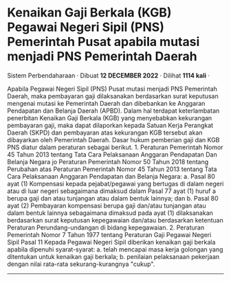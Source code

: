 Kenaikan Gaji Berkala (KGB) Pegawai Negeri Sipil (PNS) Pemerintah Pusat apabila mutasi menjadi PNS Pemerintah Daerah
====================================================================================================================

Sistem Perbendaharaan · Dibuat **12 DECEMBER 2022** · Dilihat **1114 kali** ·

Apabila Pegawai Negeri Sipil (PNS) Pusat mutasi menjadi PNS Pemerintah Daerah, maka pembayaran gaji dilaksanakan berdasarkan surat keputusan mengenai mutasi ke Pemerintah Daerah dan dibebankan ke Anggaran Pendapatan dan Belanja Daerah (APBD). Dalam hal terdapat keterlambatan penerbitan Kenaikan Gaji Berkala (KGB) yang menyebabkan kekurangan pembayaran gaji, maka dapat dilaporkan kepada Satuan Kerja Perangkat Daerah (SKPD) dan pembayaran atas kekurangan KGB tersebut akan dibayarkan oleh Pemerintah Daerah. Dasar hukum pemberian gaji dan KGB PNS diatur dalam peraturan sebagai berikut. 1. Peraturan Pemerintah Nomor 45 Tahun 2013 tentang Tata Cara Pelaksanaan Anggaran Pendapatan Dan Belanja Negara jo Peraturan Pemerintah Nomor 50 Tahun 2018 tentang Perubahan atas Peraturan Pemerintah Nomor 45 Tahun 2013 tentang Tata Cara Pelaksanaan Anggaran Pendapatan dan Belanja Negara: a. Pasal 80 ayat (1) Kompensasi kepada pejabat/pegawai yang bertugas di dalam negeri atau di luar negeri sebagaimana dimaksud dalam Pasal 77 ayat (1) huruf a berupa gaji dan atau tunjangan atau dalam bentuk lainnya; dan b. Pasal 80 ayat (2) Pembayaran kompensasi berupa gaji dan/atau tunjangan atau dalam bentuk lainnya sebagaimana dimaksud pada ayat (1) dilaksanakan berdasarkan surat keputusan kepegawaian dan/atau berdasarkan ketentuan Peraturan Perundang-undangan di bidang kepegawaian. 2. Peraturan Pemerintah Nomor 7 Tahun 1977 tentang Peraturan Gaji Pegawai Negeri Sipil Pasal 11 Kepada Pegawai Negeri Sipil diberikan kenaikan gaji berkala apabila dipenuhi syarat-syarat: a. telah mencapai masa kerja golongan yang ditentukan untuk kenaikan gaji berkala; b. penilaian pelaksanaan pekerjaan dengan nilai rata-rata sekurang-kurangnya "cukup".

  
  
  

* * *
